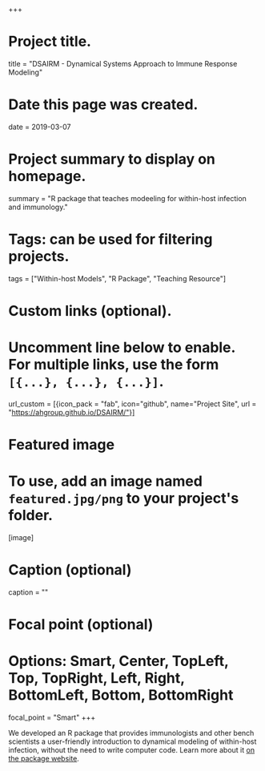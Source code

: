 +++
# Project title.
title = "DSAIRM - Dynamical Systems Approach to Immune Response Modeling"

# Date this page was created.
date = 2019-03-07

# Project summary to display on homepage.
summary = "R package that teaches modeeling for within-host infection and immunology."

# Tags: can be used for filtering projects.
tags = ["Within-host Models", "R Package", "Teaching Resource"]

# Custom links (optional).
#   Uncomment line below to enable. For multiple links, use the form `[{...}, {...}, {...}]`.
url_custom = [{icon_pack = "fab", icon="github", name="Project Site", url = "https://ahgroup.github.io/DSAIRM/"}]


# Featured image
# To use, add an image named `featured.jpg/png` to your project's folder. 
[image]
  # Caption (optional)
  caption = ""
  # Focal point (optional)
  # Options: Smart, Center, TopLeft, Top, TopRight, Left, Right, BottomLeft, Bottom, BottomRight
  focal_point = "Smart"
+++
  
We developed an R package that provides immunologists and other bench scientists a user-friendly introduction to dynamical modeling of within-host infection, without the need to write computer code.  Learn more about it [on the package website](https://ahgroup.github.io/DSAIRM/).

